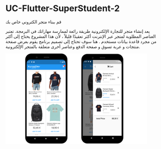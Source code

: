 # UC-Flutter-SuperStudent-2

قم ببناء متجر الكتروني خاص بك

يعد إنشاء متجر للتجارة الإلكترونية طريقة رائعة  لممارسة مهاراتك في البرمجة. تعتبر العناصر المطلوبة لمتجر عبر الإنترنت أكثر تعقيدًا قليلاً ، لأن هذا المشروع يحتاج إلى أكثر من مجرد قاعدة بيانات مستخدم . هنا سوف تحتاج إلى تصميم برنامج يقوم بعرض صفحة منتجات و عربة تسوق و صفحة الدفع وعناصر أخرى متعلقة بالمتجر الإلكترونية.

<img src="images/ss2.png" height="300"/>

